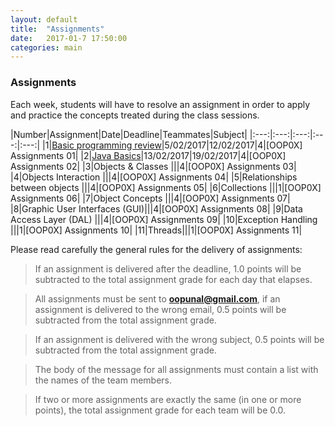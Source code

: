 ```yaml
---
layout: default
title:  "Assignments"
date:   2017-01-7 17:50:00
categories: main
---
```


### Assignments 

Each week, students will have to resolve an assignment in order to apply and practice the concepts treated during the class sessions. 

|Number|Assignment|Date|Deadline|Teammates|Subject|
|:---:|:---:|:---:|:---:|:---:|
|1|[Basic programming review](https://drive.google.com/file/d/0B6uYBzkBeRiaSWdrdk1ueHo0WlE/view?usp=sharing)|5/02/2017|12/02/2017|4|[OOP0X] Assignments 01|
|2|[Java Basics](https://drive.google.com/file/d/0B6uYBzkBeRiaSmdkbngxdUp0dGM/view?usp=sharing)|13/02/2017|19/02/2017|4|[OOP0X] Assignments 02|
|3|Objects & Classes |||4|[OOP0X] Assignments 03|
|4|Objects Interaction |||4|[OOP0X] Assignments 04|
|5|Relationships between objects |||4|[OOP0X] Assignments 05|
|6|Collections |||1|[OOP0X] Assignments 06|
|7|Object Concepts |||4|[OOP0X] Assignments 07|
|8|Graphic User Interfaces (GUI)|||4|[OOP0X] Assignments 08|
|9|Data Access Layer (DAL) |||4|[OOP0X] Assignments 09|
|10|Exception Handling |||1|[OOP0X] Assignments 10|
|11|Threads|||1|[OOP0X] Assignments 11|

Please read carefully the general rules for the delivery of assignments:

> If an assignment is delivered after the deadline, 1.0 points will be subtracted to the total assignment grade for each day that elapses. 

> All assignments must be sent to **oopunal@gmail.com**, if an assignment is delivered to the wrong email, 0.5 points will be subtracted from the total assignment grade.

> If an assignment is delivered with the wrong subject, 0.5 points will be subtracted from the total assignment grade.

> The body of the message for all assignments must contain a list with the names of the team members. 

> If two or more assignments are exactly the same (in one or more points), the total assignment grade for each team will be 0.0. 
